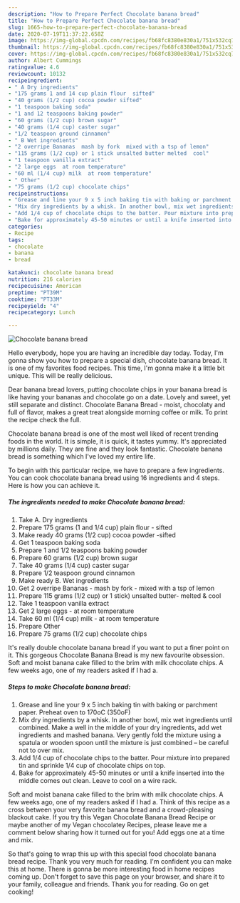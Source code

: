 ```yaml
---
description: "How to Prepare Perfect Chocolate banana bread"
title: "How to Prepare Perfect Chocolate banana bread"
slug: 1665-how-to-prepare-perfect-chocolate-banana-bread
date: 2020-07-19T11:37:22.658Z
image: https://img-global.cpcdn.com/recipes/fb68fc8380e830a1/751x532cq70/chocolate-banana-bread-recipe-main-photo.jpg
thumbnail: https://img-global.cpcdn.com/recipes/fb68fc8380e830a1/751x532cq70/chocolate-banana-bread-recipe-main-photo.jpg
cover: https://img-global.cpcdn.com/recipes/fb68fc8380e830a1/751x532cq70/chocolate-banana-bread-recipe-main-photo.jpg
author: Albert Cummings
ratingvalue: 4.6
reviewcount: 10132
recipeingredient:
- " A Dry ingredients"
- "175 grams 1 and 14 cup plain flour  sifted"
- "40 grams (1/2 cup) cocoa powder sifted"
- "1 teaspoon baking soda"
- "1 and 12 teaspoons baking powder"
- "60 grams (1/2 cup) brown sugar"
- "40 grams (1/4 cup) caster sugar"
- "1/2 teaspoon ground cinnamon"
- " B Wet ingredients"
- "2 overripe Bananas  mash by fork  mixed with a tsp of lemon"
- "115 grams (1/2 cup) or 1 stick unsalted butter melted  cool"
- "1 teaspoon vanilla extract"
- "2 large eggs  at room temperature"
- "60 ml (1/4 cup) milk  at room temperature"
- " Other"
- "75 grams (1/2 cup) chocolate chips"
recipeinstructions:
- "Grease and line your 9 x 5 inch baking tin with baking or parchment paper. Preheat oven to 170oC (350oF)"
- "Mix dry ingredients by a whisk. In another bowl, mix wet ingredients until combined. Make a well in the middle of your dry ingredients, add wet ingredients and mashed banana. Very gently fold the mixture using a spatula or wooden spoon until the mixture is just combined – be careful not to over mix."
- "Add 1/4 cup of chocolate chips to the batter. Pour mixture into prepared tin and sprinkle 1/4 cup of chocolate chips on top."
- "Bake for approximately 45-50 minutes or until a knife inserted into the middle comes out clean. Leave to cool on a wire rack."
categories:
- Recipe
tags:
- chocolate
- banana
- bread

katakunci: chocolate banana bread 
nutrition: 216 calories
recipecuisine: American
preptime: "PT39M"
cooktime: "PT33M"
recipeyield: "4"
recipecategory: Lunch

---
```



![Chocolate banana bread](https://img-global.cpcdn.com/recipes/fb68fc8380e830a1/751x532cq70/chocolate-banana-bread-recipe-main-photo.jpg)

Hello everybody, hope you are having an incredible day today. Today, I'm gonna show you how to prepare a special dish, chocolate banana bread. It is one of my favorites food recipes. This time, I'm gonna make it a little bit unique. This will be really delicious.

Dear banana bread lovers, putting chocolate chips in your banana bread is like having your bananas and chocolate go on a date. Lovely and sweet, yet still separate and distinct. Chocolate Banana Bread - moist, chocolaty and full of flavor, makes a great treat alongside morning coffee or milk. To print the recipe check the full.

Chocolate banana bread is one of the most well liked of recent trending foods in the world. It is simple, it is quick, it tastes yummy. It's appreciated by millions daily. They are fine and they look fantastic. Chocolate banana bread is something which I've loved my entire life.


To begin with this particular recipe, we have to prepare a few ingredients. You can cook chocolate banana bread using 16 ingredients and 4 steps. Here is how you can achieve it.

<!--inarticleads1-->

##### The ingredients needed to make Chocolate banana bread:

1. Take  A. Dry ingredients
1. Prepare 175 grams (1 and 1/4 cup) plain flour - sifted
1. Make ready 40 grams (1/2 cup) cocoa powder -sifted
1. Get 1 teaspoon baking soda
1. Prepare 1 and 1/2 teaspoons baking powder
1. Prepare 60 grams (1/2 cup) brown sugar
1. Take 40 grams (1/4 cup) caster sugar
1. Prepare 1/2 teaspoon ground cinnamon
1. Make ready  B. Wet ingredients
1. Get 2 overripe Bananas - mash by fork - mixed with a tsp of lemon
1. Prepare 115 grams (1/2 cup) or 1 stick) unsalted butter- melted &amp; cool
1. Take 1 teaspoon vanilla extract
1. Get 2 large eggs - at room temperature
1. Take 60 ml (1/4 cup) milk - at room temperature
1. Prepare  Other
1. Prepare 75 grams (1/2 cup) chocolate chips


It&#39;s really double chocolate banana bread if you want to put a finer point on it. This gorgeous Chocolate Banana Bread is my new favourite obsession. Soft and moist banana cake filled to the brim with milk chocolate chips. A few weeks ago, one of my readers asked if I had a. 

<!--inarticleads2-->

##### Steps to make Chocolate banana bread:

1. Grease and line your 9 x 5 inch baking tin with baking or parchment paper. Preheat oven to 170oC (350oF)
1. Mix dry ingredients by a whisk. In another bowl, mix wet ingredients until combined. Make a well in the middle of your dry ingredients, add wet ingredients and mashed banana. Very gently fold the mixture using a spatula or wooden spoon until the mixture is just combined – be careful not to over mix.
1. Add 1/4 cup of chocolate chips to the batter. Pour mixture into prepared tin and sprinkle 1/4 cup of chocolate chips on top.
1. Bake for approximately 45-50 minutes or until a knife inserted into the middle comes out clean. Leave to cool on a wire rack.


Soft and moist banana cake filled to the brim with milk chocolate chips. A few weeks ago, one of my readers asked if I had a. Think of this recipe as a cross between your very favorite banana bread and a crowd-pleasing blackout cake. If you try this Vegan Chocolate Banana Bread Recipe or maybe another of my Vegan chocolatey Recipes, please leave me a comment below sharing how it turned out for you! Add eggs one at a time and mix. 

So that's going to wrap this up with this special food chocolate banana bread recipe. Thank you very much for reading. I'm confident you can make this at home. There is gonna be more interesting food in home recipes coming up. Don't forget to save this page on your browser, and share it to your family, colleague and friends. Thank you for reading. Go on get cooking!
